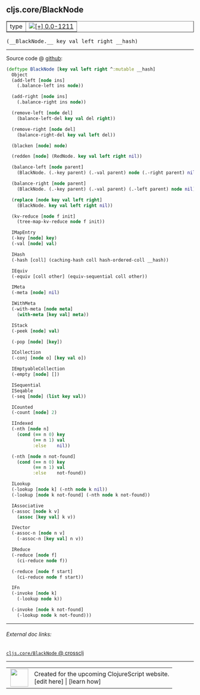 ## cljs.core/BlackNode



 <table border="1">
<tr>
<td>type</td>
<td><a href="https://github.com/cljsinfo/cljs-api-docs/tree/0.0-1211"><img valign="middle" alt="[+] 0.0-1211" title="Added in 0.0-1211" src="https://img.shields.io/badge/+-0.0--1211-lightgrey.svg"></a> </td>
</tr>
</table>


 <samp>
(__BlackNode.__ key val left right __hash)<br>
</samp>

---







Source code @ [github](https://github.com/clojure/clojurescript/blob/r1.7.10/src/main/cljs/cljs/core.cljs#L7083-L7183):

```clj
(deftype BlackNode [key val left right ^:mutable __hash]
  Object
  (add-left [node ins]
    (.balance-left ins node))

  (add-right [node ins]
    (.balance-right ins node))

  (remove-left [node del]
    (balance-left-del key val del right))

  (remove-right [node del]
    (balance-right-del key val left del))

  (blacken [node] node)

  (redden [node] (RedNode. key val left right nil))

  (balance-left [node parent]
    (BlackNode. (.-key parent) (.-val parent) node (.-right parent) nil))

  (balance-right [node parent]
    (BlackNode. (.-key parent) (.-val parent) (.-left parent) node nil))

  (replace [node key val left right]
    (BlackNode. key val left right nil))

  (kv-reduce [node f init]
    (tree-map-kv-reduce node f init))

  IMapEntry
  (-key [node] key)
  (-val [node] val)

  IHash
  (-hash [coll] (caching-hash coll hash-ordered-coll __hash))

  IEquiv
  (-equiv [coll other] (equiv-sequential coll other))

  IMeta
  (-meta [node] nil)

  IWithMeta
  (-with-meta [node meta]
    (with-meta [key val] meta))

  IStack
  (-peek [node] val)

  (-pop [node] [key])

  ICollection
  (-conj [node o] [key val o])

  IEmptyableCollection
  (-empty [node] [])

  ISequential
  ISeqable
  (-seq [node] (list key val))

  ICounted
  (-count [node] 2)

  IIndexed
  (-nth [node n]
    (cond (== n 0) key
          (== n 1) val
          :else    nil))

  (-nth [node n not-found]
    (cond (== n 0) key
          (== n 1) val
          :else    not-found))

  ILookup
  (-lookup [node k] (-nth node k nil))
  (-lookup [node k not-found] (-nth node k not-found))

  IAssociative
  (-assoc [node k v]
    (assoc [key val] k v))

  IVector
  (-assoc-n [node n v]
    (-assoc-n [key val] n v))

  IReduce
  (-reduce [node f]
    (ci-reduce node f))

  (-reduce [node f start]
    (ci-reduce node f start))

  IFn
  (-invoke [node k]
    (-lookup node k))

  (-invoke [node k not-found]
    (-lookup node k not-found)))
```

<!--
Repo - tag - source tree - lines:

 <pre>
clojurescript @ r1.7.10
└── src
    └── main
        └── cljs
            └── cljs
                └── <ins>[core.cljs:7083-7183](https://github.com/clojure/clojurescript/blob/r1.7.10/src/main/cljs/cljs/core.cljs#L7083-L7183)</ins>
</pre>

-->

---



###### External doc links:

[`cljs.core/BlackNode` @ crossclj](http://crossclj.info/fun/cljs.core.cljs/BlackNode.html)<br>

---

 <table>
<tr><td>
<img valign="middle" align="right" width="48px" src="http://i.imgur.com/Hi20huC.png">
</td><td>
Created for the upcoming ClojureScript website.<br>
[edit here] | [learn how]
</td></tr></table>

[edit here]:https://github.com/cljsinfo/cljs-api-docs/blob/master/cljsdoc/cljs.core/BlackNode.cljsdoc
[learn how]:https://github.com/cljsinfo/cljs-api-docs/wiki/cljsdoc-files

<!--

This information was too distracting to show to readers, but I'll leave it
commented here since it is helpful to:

- pretty-print the data used to generate this document
- and show how to retrieve that data



The API data for this symbol:

```clj
{:ns "cljs.core",
 :name "BlackNode",
 :type "type",
 :signature ["[key val left right __hash]"],
 :source {:code "(deftype BlackNode [key val left right ^:mutable __hash]\n  Object\n  (add-left [node ins]\n    (.balance-left ins node))\n\n  (add-right [node ins]\n    (.balance-right ins node))\n\n  (remove-left [node del]\n    (balance-left-del key val del right))\n\n  (remove-right [node del]\n    (balance-right-del key val left del))\n\n  (blacken [node] node)\n\n  (redden [node] (RedNode. key val left right nil))\n\n  (balance-left [node parent]\n    (BlackNode. (.-key parent) (.-val parent) node (.-right parent) nil))\n\n  (balance-right [node parent]\n    (BlackNode. (.-key parent) (.-val parent) (.-left parent) node nil))\n\n  (replace [node key val left right]\n    (BlackNode. key val left right nil))\n\n  (kv-reduce [node f init]\n    (tree-map-kv-reduce node f init))\n\n  IMapEntry\n  (-key [node] key)\n  (-val [node] val)\n\n  IHash\n  (-hash [coll] (caching-hash coll hash-ordered-coll __hash))\n\n  IEquiv\n  (-equiv [coll other] (equiv-sequential coll other))\n\n  IMeta\n  (-meta [node] nil)\n\n  IWithMeta\n  (-with-meta [node meta]\n    (with-meta [key val] meta))\n\n  IStack\n  (-peek [node] val)\n\n  (-pop [node] [key])\n\n  ICollection\n  (-conj [node o] [key val o])\n\n  IEmptyableCollection\n  (-empty [node] [])\n\n  ISequential\n  ISeqable\n  (-seq [node] (list key val))\n\n  ICounted\n  (-count [node] 2)\n\n  IIndexed\n  (-nth [node n]\n    (cond (== n 0) key\n          (== n 1) val\n          :else    nil))\n\n  (-nth [node n not-found]\n    (cond (== n 0) key\n          (== n 1) val\n          :else    not-found))\n\n  ILookup\n  (-lookup [node k] (-nth node k nil))\n  (-lookup [node k not-found] (-nth node k not-found))\n\n  IAssociative\n  (-assoc [node k v]\n    (assoc [key val] k v))\n\n  IVector\n  (-assoc-n [node n v]\n    (-assoc-n [key val] n v))\n\n  IReduce\n  (-reduce [node f]\n    (ci-reduce node f))\n\n  (-reduce [node f start]\n    (ci-reduce node f start))\n\n  IFn\n  (-invoke [node k]\n    (-lookup node k))\n\n  (-invoke [node k not-found]\n    (-lookup node k not-found)))",
          :title "Source code",
          :repo "clojurescript",
          :tag "r1.7.10",
          :filename "src/main/cljs/cljs/core.cljs",
          :lines [7083 7183]},
 :full-name "cljs.core/BlackNode",
 :full-name-encode "cljs.core/BlackNode",
 :history [["+" "0.0-1211"]]}

```

Retrieve the API data for this symbol:

```clj
;; from Clojure REPL
(require '[clojure.edn :as edn])
(-> (slurp "https://raw.githubusercontent.com/cljsinfo/cljs-api-docs/catalog/cljs-api.edn")
    (edn/read-string)
    (get-in [:symbols "cljs.core/BlackNode"]))
```

-->
